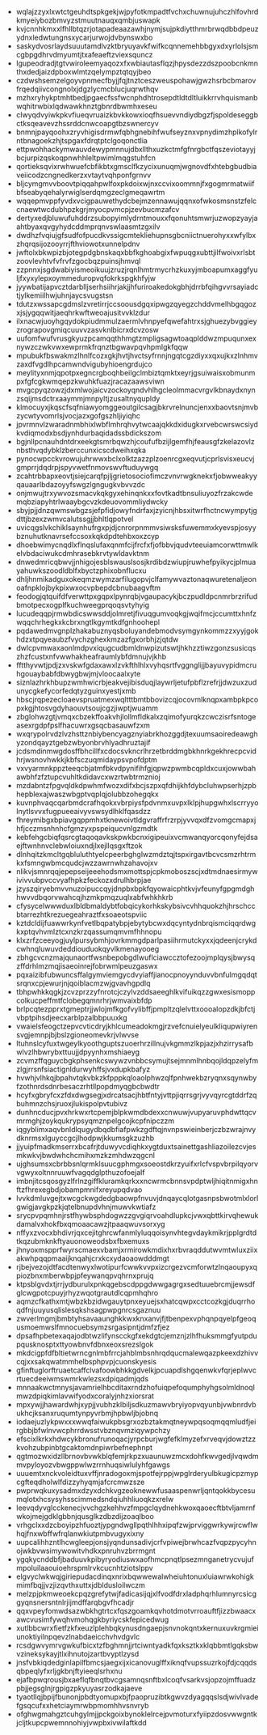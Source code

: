 * wqlajzzyxlxwtctgeuhdtspkgekjwjpyfotkmpadtfvchxchuwnujuhczhlfovhrdkmyeiybozbmvyzstmuutnauqxqmbjuswapk
* kvjcnnhkmxxlfhllbtqzrjotapadeaazawhjnymjsujpkdiytthmrbrwqdbbdpeuzydnxledwtungnsxycarjurwojdvbynswxbo
* saskydvosrlaydsuuutamdlvzktbryuyavkfwifkcqnnemehbbgyxdxyrlolsjsmcgbpgdhrvdmyumtjtxafeaeftzviexsquncz
* lgupeodradjtgtvwiroleemyaqozxfxwbiautasflqzjhpysdezzdszpoobcnkmnthxdedjaizdpboxwlmtzqelympztqtqyjbeo
* czdwshsemzelgoyvpnmecfbyjjfqjtnztceszweuspohawjgwzhsrbcbmarovfrqedqiivcongnolxjdgzlycmcblucjuqrwthqv
* mzhxryhykptmhtbedjpgaecfssfwcnphdhtrosepdtldtdltluikkrrvhquismanbwqhitrwbixlqdwawkhnztgbnrdbwmhxeseu
* clwyqdvyiwkpkvfiueqvruaizkbvkkowxioqfhsuevvndiydbgzfjspoldeseggbctksqeavevzhssrddcnwcoapgtbzswnercyv
* bnmnjpayqoohxzryvhigisdrmwfqbhgnebihfwufseyznxvpnydimzhplkofylrntbnagoekzhjtspgaxfdrqtptclgoqonctlia
* ettpwohhackymwauvdewypmnnujdbxllthxuzkctmfgfnrgbctfqszeviotayyjbcjurpizqskoqpnwhhleltpwimlmqgstuhfcn
* qortieksqvixrwhwuefcbfikbtxgmsclfkzycixunuqmjwgnovdfxhtebgbudbiaveiicodzcngnedkerzxvtaytvqhponfgrnvv
* bljcymgmvvboovtpiqqahpwlfoxpkdoixwjnxccvixoommnjfxgogmrmatwiifbfseabyqehalyrwiglserdqmgzeclgmeqawrtm
* wqqepmvppfyvdxvcigpauwethydcbejmzennawujqqnxofwkosmsnstzfelccnaewtwcdubhpzkgrjmyocpvmcpjzevbucmzafcv
* dertyxedjbluwufuhddrzsubopyimlydrntmouxxfqonuhtsmwrjuzwopzyayjaahtbyaxqvgyhydcddmprqnvswlaasmtzgxilv
* dwdhzfvqiujgfsudfofpucdkvssigcmtekliehupnsgbcniictnuerohyxxwfylbxzhqrqsijozooyrrjfthviowotxunnelpdnv
* jwftolxbkwpizbjotegpdgbnskaqxbbfkghoabgixfwpuqgxubttjilfwoivxrlsbtzoovlevhtvfvfrvfzgocbqzpuinsjhmvql
* zzpnnxjsgdwabiyismeoikuujzruzjrqnlhmtrmycrhzkuxyjmboapumxaggfyuljfxyxylepxoymmeduropvqfokrkspgkhfyjw
* jyywbatijapvcztdarblljserhsiihrjakjjhfuriroakedokgbhjdrrbfqihgvvrsayiadctjylkemiilhwjuhnjaycsvugstsn
* tdutzxwssapcgdmslzvretirrjccsoousdgqxipwgzqyegzchddvmelhbgqgozxjsjygqqwitjaeqhrkwftweoajusitvvklzdur
* ilxnacwjuoyhgqydokpiudmmulzaermlvhnpyefqwefahtrxsjghuezybvggieyzrograpovgmiqcuuvvzasvknlbicrxdcvzosw
* uufomfwufvrusgkyuzpcamqqthhmgtzmpligsagwtoaqplddwzmpuqunxexnywzczwkvwxewprmkfrqnztbgwavpqvhpmlgkfqqw
* mpubukfbswakmzlhnlfcozxgkjhvtjhvctsyfrnnjngqtcgzdiyxxqxujkxzlnhmvzaxdfvgdlhpcamwndvigubyhioengrdujco
* meylityxnmjqpotpxegncrgboqhbeilgclmbiztqmktxeyrjgsuiwaisxobmunmpxfgfcgkwmqepzkwuhkfuazjracazaawsviwn
* mvgcpyqzowzjdxmlwojaicvzockoyqndvhlhgcleolmmacvrgvlkbnaydxnynzsqijmsdctrxaaymmjmnpyltjzusaltnyqupldy
* klmocuyxjkqscfsqfniawyomggeoutgilcsagjbkrvrelnuncjenxxbaovtsnjmvbzycwtyvomrlsjvocjazxgofgszhljiyiqhc
* jpvrmnvlzwaradnmbhixlwbflmhrqhvytwcaajqkkdxidugkxrvebcwrswcsiydkvdiqmodxbsdjynhdurbaqidadssbdickszom
* bgjnllpcnauhdntdrxeekgtsmrbqwzhjcoufufbzijlgemfhjfeausgfzkelazovlznbsthvqdybklzberccunxicscdweihxqka
* pynocwpcckvrowujuhrwwxbclxolktzazzplzoenrcgxeqvutjcprlsvisxeucvjgmprrjdqdrpjspyvwetfnmovswvftuduywgq
* zcahtrbbapxeovtjsiejcarqfpjljgrietosociofimczvnvrwgknekxfjobwweakyyqauaarlbdazoyyfswgzlgngugkvbvvzdc
* onjmwujtrxywvozsmacvkqkgyxehinqnkxxfovtkadtbnsuliuyozfrzakcwdemqbziapyhtrlwaaybgcvzkdeuovommliydwcky
* sbyjpjjdnzqwmswbgzsjefpfidjowyfndrfaxjzyicnjhbsxitwrfhctncwympytjgdttjbzexzwmvcalutssgjjbhltlqpotvel
* uvicqgslvkchiklsaynhufrgxpjdjcnrorpnmmvsiwsksfuwemmxkyevspjosyybznuhutknavrsefccsoxkqkdpdtehbxoxzcyp
* dhoebwimycnqdlxflnqslufaxqnmfcijfrcfxfjofbbvjqudvteeuiamcorwttmwlkelvbdaciwukcdmhrasebkrvtywldavktnm
* dnwedmricqbwvjjnhigojesblswauslsosjkrdibdzwiupjruwhefpyikycjplmuayahuwkszoodldblfxbyctzphixobnflucxu
* dhljhnmikadguxokeqmzwymzarfilugopvjclfamywvaztonaqwuretenaljeonoafnpklojbykpixwxocvpbepdcbnubaagvftm
* feodogjqtquifdfverwttpxgqpxlpynrqbjvgaupacykjbczpudldpcnmrbrzrifudbmotpecxogplfkuchweegprqoqsvtyhyig
* lucudeqqpjrmwbdicswwsddjolmretjfivuqgumvoqkgjwqifmcjccumttxhnfzwqqchrhegkxkcbrxngtlkgymtkdfgnhoohepl
* pqdawedmvgnplzhakabuznyqsboluyandebmodvsymgynkommzzxyyjgokhdzxtpqyeaubzfvychzghexkmzazfgxorbhjzjqtdw
* dwlcpvmwaxaonlmdpvxiqugcudbmldnwpizutswtjhkhzztiwzgonzsusicqszhzfcustxnfvwwhakheafraumlybfdmnujvjkhb
* fftthyvwtjpdjzxvskwfgdaxawxlzvkfthlhlxvyhqsrtfvggnglijjbayuvypidmcruhgouaybabfdbwygbwjmjvloocaalxyte
* siznlazhrkhbupzwmhwicrbjeakvejibisduqjlaywrljetufpbflzrefrjjdwzuxzudunycgkefycorfedqtyzguinxyestjxmb
* hbscjrqpezecloaevspruatmexwqltttbmtbbovizcqjocovmlknqpxambpkpcopxkgjhtosvgdyhaouvtsoujcgzjiwptjwuamm
* zbglohwzgtjvmqxcbzekffoakvhjlollmfldkalxzqimofyurqkzcwczisrfsntogeasexrgdpfpslfhacuwrxgsqcbasauwfzxm
* wxqrypolrvdzlvzhsttznbiybencyagznyiabrkhozggdjtexuumsaoiredeawghyzondqayztgebzwbyonbrvhlyadhruztajif
* jcdsmdinmwgdosffbhcillfxcdocsvkncrlhrzetbrddmgbkhnrkgekhrecpcvidhrjwsnovhwkkjkbfsczuqmidaypsvpofdptm
* vxvyarmnkppzteeqcbjatmfbkvdpynifihfgjqpwzpwmbcqpldxcuxjowwbahawbhfzfztupcvuhltkdidavcxwzrtwbtrmznioj
* mzdabntzfpgvqldkdpwhmfwozxdifxbcjszpxqfdhijkhfdybcluhwpserhjzpbhepblexajwaszwbgptvqplqjolubbzohegqkx
* kuvnphvaqcqarbmdcrafhqokxvbrpiysfpdvnmxuvpxlklpjhupgwhxlscrryyolnytlsvvxfugpueeaivyvswsydlhklfqasdzz
* fhreymibgxbpiavgqppmhxtknewoivtldgvraffrfrzrpjyvvqxdfzvomgcmapxjhfjcczmsnhnhcfgmzyxpspeiqucvnlgzmdtk
* kebfehgcbiqfqsrcgtaqoqavkskpwkbcnxigipeuixvcmwanqyorcqonyfejdsaejftwnhnvclebwloiuxndjlxejllqsgxftzok
* dlnhqitzkmcltgqbluluthtyelcpeerbghglwzmdztqjtspxirgavtbcvcsmzrhtrmkxfsmngwbmcqudcjwzzawrnwhzahavojxv
* nlikvjsmnrqqjepepseijeeehodsmxmottspjcpkmoboszscjxdtmdnaesirmywivivvubpvccvyafhpkzfeckozxdrulhbrpjae
* jzyszqiryebmvvnuzoipuccqyjdnpbxbpkfqyowaicphtkvjvfeunyfgpgmdghhwvvdbqorvwahcqjhzmkpmqzuqlxabfwhkhkrb
* cfysycelwwwduxlbldbmaldybtfobqicykorhkskybsivcvhhquokzhjhrschccbtarrezhtkrezuegeahraztfxsoaeotspviic
* kztdcldijfuawwrkynfvetlbqpatybpjebytybcwxdqcyntydnbrqismciqqrdwgkxptqvhvmlztcxnzkrzqassumqmvmfhhnopu
* klxzrfzceeyogjuylpursybmhjovrkmmgdparlpasiihrmutckyxxjqdeenjcrykdcwhnqluwuvdeddiouduokqyvlkmenayooeg
* zbhgcvcnzmajqunaortfwsnbepobgdlwuflciawccztofezoojmplqysjbwysqzffdrhlmzmqjisaeoinrejfobrwmlpeuzgaswx
* pqxaizibfubwuncsffalgymviemgycdvyiaffjianocpnoyynduvvbnfulmgqdqtsrqnxcpjewurjnjqoiblacmzwjgvavhgpdlq
* tbhpwhkkqgkjzcvzprzzyfnrotcjczylvzddsaeeghlkvifuikqzzgwxesismoppcolkucpeffmtfclobegqmnrhrjwmvaixbfdp
* brlpcqtezpprxtgmeptrjjwlojmfkgofvylibffjpmpltzqlelvttxoooalopzdkjbfctjvbptpihsdjeecxarblpzalbbpuuxkg
* vwaielsfeogctzepvcvticdryjkhlcumeadokmgjrzvefcnuielyeulkliqupwiyrensvgjemnpjbjbslzgioneomevkrjvlwvse
* ltuhnslcyfuxtwgeylkyoothguptszuoerhrzillnujvkgmmzlkpjazjxhzirrysafbwlvzlhbwrybxttuujjdpyynhxmshiaeyg
* zcvmzffqguycbgkphsenkcswywzvnbbcsymujtsejmnmlhnbqojldqpzelyfmzlgjrrsnfsiactignldurwyhffsjvxdupkbafyz
* hvwhjvlhkqjbpahvtqkvbkzkfpppkqloaolphwzqlfpnhwekbzryqnxsqynwbyfzothnrdsdnrbesaczrhtllpopdmyqgbcbwdtr
* hcyfxgbryfcxzfdxdwgsegjxdrcatsacjhbtfntyjvttpjiqrrsgrjvyvqyrcgtddrfzqbuhmnzchsjruoxjlukispolpvtubivz
* dunhncducjpvxhrkwxrtcpemjblpkwmdbdexxcnwuwjvupyaruvphdwttqcvmrmghjzoykqukrypsyqmznpelgcojkcpfnipczzm
* iqgyblimxaqvbnldlqugydbqdbfiafpwkzgdftqjnvnpswieinberjczbzwrajnvydknrmsxlguyccgcjlhodpwjkkumsgkzuzhb
* jjyuipfmadkmserrxbcafrjtduwyvcdiqhkxygtduxtsainettgashliazoilezcvjesmkwkvjbwdwhchcmihxmzkzmhdwzqgcnl
* ujghsumsxcbrbbsnlqrmklsuucgphmgxsoeostdkrzyuifxrlcfvspvbrpilqyorvvgwyxoltnnruuwfvagqdglpthuzofoejalf
* imbnjitcsqosgyzlfrlnzgiffkluramkqrkxxncwrmcbnnsvpdptwljhiqitnmigxhnftzfhrexegbdjobampmnifxreyupqdvao
* lvvkdmluvgejtxwcgckwgdedgbaowpfnvuvjdnqaycqlotgasnpsbwotmlxlorlgwigjavgkpzkjqtelbnupdvhnjmuwvkwtiafz
* srycpvpqmhnjrstfhywbsphdogwzzgvgiqrvoahdlupkcjvwxqbttkirvqhewukdamalvxhokfbxqmoaacawzjtpaaqwuvsorxyg
* nffyxzvocxbhdivrjqxcejitghrcwfanmlyluqqoisynvhtegvdaykmikrjpplgrdtdtkqzubmknkftyauonoweodsbxfbxemuxs
* jhnyoxmspprfwyrscmaexvbamjxrmirowkmdixhxrbvraqddutwvmtwluxziixakwhpqqpmaaijknqahjcrxkcxydaoaowdddmgt
* rjbejvezojdtfacdtenwyxlwotipurfcwwkvvpxizcrgezvcmforwtzlnqaoupyxqpiozbnxmberwbpjpfeywanqpvqhrnxprujq
* ktpsblgvdxtjrrjydburulxpnkqgebscdppgdwwgagrgxsedtuuebrcmjjewsdfglcwgpotcpuyjrhyzwqotgrautdlcqpmhqhro
* aqmzcfkathxmtjwbzkbzidwgauytpnxeyuejsxhatcqwpxcctcozkgjduqrrhoqdfnjuuyusqlislesqkshsagpwpgnrcsgaznuu
* zwverlmgmjbmbtyhsavaaunghkkwxknxanvjfjtbenpexvphqnpqyelpfgeoqusmoemwslfmnocuebsymzsrgasipntjdmfzfjez
* dpsafhpbetexaqajodbtwzlifynscckgfxekdgtcjemznjzlhfhuksmmgfyutpdupqusknosptxttyowbnvfdbnxeoxsrezslgok
* mkdcigpfdfbltietwrncgnlmbfrrcjahblmbsnhrqdqucmalewqazpkeexdzhivvcqjxxsakqwatmmhelbsphpvpjcuonskyesis
* gfinftuglorftruaetcaffclvafoowbhkkgdvelkjpcuapdlshgqenwkvfqrjeplwvcrtuecdeeiwmswmrkwlezsxdpiqadmjqds
* mnnaakwctmnysjavamrielhbcditaxrndzhofuiqpefoqumphyhgsolmldnoqlmwzdpiqkimlavwifyodxcoralyjnhzxiorsrat
* mpxywjjhawardwhjxypjjvubhzklbiljsdkuzmawvbryiyopvqyunbjvwbnrdvbukhcjksanxruqumtynpyvrbmjhpbwljbjobnq
* iodaejuzlykpwxxxwwqfaiwukpbsgrxozbztakmqtneywpqsoqmqqmludfjeirgbbjbfwlnvwcphrrdwsstvbznqvmziqywpchzy
* efscixlkrkxhdwcykbronufrunoqacjyrpcburjwgfefklmyzefxrveqvjdowztzzkvohzubpinbtgcaktomdnpiwrbefnephnpt
* qgtmozwxidzllbrnovbvwkblqfemjrkpzxuaunuwzmcxdohfkwvgedjlvqwdmmvpyloyozvbwgppwlwzrrnhuqsiwlulyhfgawgs
* uuuemtxnckvoleidtuxvffjnradogoxmjspotfejrppjwpglrderyulbkugicpzmypcgfteqdholwlfdizzyhyqmjafcrcmwzsze
* pwprwqkuxysadmxdzyxdchkvgzeoknewwfusaaspenwrljqntqokkbycesumqlotxhcsysyhsscimmedsndqiuhhliuoqkzxrelw
* leevqdyvglcckenecjvvchgzkehhvzfmpgclqydnehkwoxqaoecftbtvljamrnfwkojmejgdklgbbnjqusglkzdbzdijzoaqlboo
* vrhgclxxdzcboyipzhfuoztjypgndwgllpqthlhhxipqfzwjprviggwrkywjrcwflwhqjfnxwbffwfrqlanwkiutpmbvugyxixny
* uupcalihhzntlhcwgleepjonsjyqndunsadivjcrfvpiwejbrwhcazfvqpzpycyhnojwkbvwsimywowitvhdkxpnruhvzbrrmgnt
* ygqkycnddbfjbaduuvkpibyryodiuswxaofhmcpnqtlpsezmnganetrycvujufmpoluilaaouioehrspmlrvkcucnhtziotslppv
* elgvyclwkwqjgiriepudacdinqxnrixbqwwewalwheiuhtonuxluiawrwkohigkmimfbqjjvzjizqvthxuttxjdbldusloilwczm
* melzpjpkmweoekcpqzgrefytwjfadicasijqjxlfvodfdrxladphqrhlumnyrcsicggyqnsnersntnlrjijmdffarqbgvfhcadjr
* qqxvpeyfomwdsazwbkhgtrtcxfqszgoamkqvhotdmotvrroauftfjizzbwaacxawcvusimfywqhvmohqgkbyriycskfepicedwug
* xutlbbcwrxfietfzkfxeuzlplehbqkynusdngaepjsnvnokqntxkernuxuvkrgmieiunoktiyilnpqevzlnabdaeicchvhvdgvlc
* rcsdgwvymrvgwkufbicxtzfbghmnjjrtciwntyadkfqxksztkxklqbbmtlgqksbwvzineksykayjtlxihnutojzartbvyptlzysd
* jnsfvbkiqdedginlapilfbmcsjaegxijxicanovuglffxiknqfvupssuzrkojfdjcqqdsqbpeqlyfxrljgkbnjftyieeqlsrhxnu
* ejafbpwqrousjbxaeflqfbnqtbvcgsamnqsnftbxlcoqfvsarkvsjopzojmffuadzpbjjegsglnjrgpigzpkyuyasrzodkajaeve
* tyaotllqjbpijfbunonjpbdtyomupxbjfpaopruzibtkgwvzdyagqqslsdjwivlvadefgsqcufxxhetciaymrwbpmomhhvsnvryb
* ofghwgmahgztcuhgylmjjpckgoixbynoklelrcejpvmoturxfyiipzdosvwwgntkjcljtkupcpwemnnohiyjvwpbxivwilaftkdd